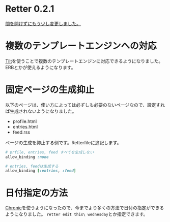 # Retter 0.2.1

[間を開けずにもう少し変更しました。](https://rubygems.org/gems/retter)

# 複数のテンプレートエンジンへの対応

[Tilt](https://github.com/rtomayko/tilt)を使うことで複数のテンプレートエンジンに対応できるようになりました。
ERBとかが使えるようになります。

# 固定ページの生成抑止

以下のページは、使い方によっては必ずしも必要のないページなので、設定すれば生成されないようになりました。

* profile.html
* entries.html
* feed.rss

ページの生成を抑止する例です。Retterfileに追記します。

```ruby
# prfile, entries, feed すべてを生成しない
allow_binding :none

# entries, feedは生成する
allow_binding [:entries, :feed]
```

# 日付指定の方法

[Chronic](https://github.com/mojombo/chronic)を使うようになったので、今までより多くの方法で日付の指定ができるようになりました。
`retter edit this\ wednesday`とか指定できます。
